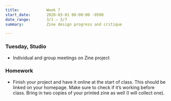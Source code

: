 ```yaml
---
title:            Week 7
start_date:       2020-03-01 00:00:00 -0500
date_range:       3/1 – 3/7
summary:          Zine design progress and critique

---
```



### Tuesday, Studio

- Individual and group meetings on Zine project

### Homework
- Finish your project and have it online at the start of class. This should be linked on your homepage. Make sure to check if it&rsquo;s working before class. Bring in two copies of your printed zine as well (I will collect one).
